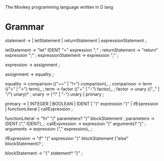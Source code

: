 The Monkey programming language written in D lang

# Grammar

statement → | letStatement
| returnStatement
| expressionStatement ;

letStatement → "let" IDENT "=" expression ";" ;
returnStatement → "return" expression ";" ;
expressionStatement → expression ";" ;

expression → assignment ;

assignment → equality ;

equality → comparison (("==" | "!=") comparison)_ ;
comparison → term ((">" | "<") term)_ ;
term → factor (("+" | "-") factor)_ ;
factor → unary (("_" | "/") unary)\* ;
unary → ("!" | "-") unary | primary ;

primary → | INTEGER
| BOOLEAN
| IDENT
| "(" expression ")"
| ifExpression
| functionLiteral
| callExpression ;

functionLiteral → "fn" "(" parameters? ")" blockStatement ;
parameters → IDENT ("," IDENT)_ ;
callExpression → expression "(" arguments? ")" ;
arguments → expression ("," expression)_ ;

ifExpression → "if" "(" expression ")" blockStatement ("else" blockStatement)? ;

blockStatement → "{" statement\* "}" ;
